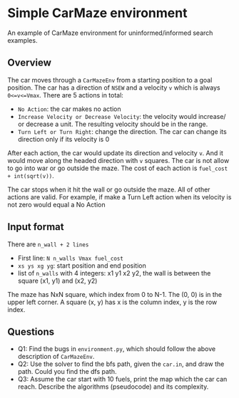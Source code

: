 # Simple CarMaze environment

An example of CarMaze environment for uninformed/informed search examples.

## Overview

The car moves through a `CarMazeEnv` from a starting position
to a goal position.
The car has a direction of `NSEW` and a velocity `v` which is always `0<=v<=Vmax`.
There are 5 actions in total:
- `No Action`: the car makes no action
- `Increase Velocity or Decrease Velocity`: the velocity would increase/
or decrease a unit. The resulting velocity should be in the range.
- `Turn Left or Turn Right`: change the direction. The car can change
its direction only if its velocity is 0

After each action, the car would update its direction and velocity `v`.
And it would move along the headed direction with `v` squares.
The car is not allow to go into war or go outside the maze.
The cost of each action is `fuel_cost + int(sqrt(v))`.

The car stops when it hit the wall or go outside the maze.
All of other actions are valid.
For example, if make a Turn Left action when its velocity is not zero would equal a No Action

## Input format

There are `n_wall + 2 lines`

- First line: `N n_walls Vmax fuel_cost`
- `xs ys xg yg`: start position and end position
- list of `n_walls` with 4 integers: x1 y1 x2 y2, the wall
is between the square (x1, y1) and (x2, y2)

The maze has NxN square, which index from 0 to N-1.
The (0, 0) is in the upper left corner.
A square (x, y) has x is the column index, y is the row index.

## Questions

- Q1: Find the bugs in `environment.py`, which should follow
the above description of `CarMazeEnv`.
- Q2: Use the solver to find the bfs path, given the `car.in`, and draw the path.
Could you find the dfs path.
- Q3: Assume the car start with 10 fuels, print the map which the car can reach.
Describe the algorithms (pseudocode) and its complexity.


